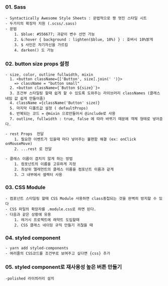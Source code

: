 ### 01. Sass

    - Syntactically Awesome Style Sheets : 문법적으로 짱 멋진 스타일 시트
    - 두가지의 확장자 지원 (.scss/.sass)
    - 문법
        1. $blue: #556677; 과같이 변수 선언 가능
        2. &:hover { background : lighten($blue, 10%) } : 호버시 10%밝게
        3. $ 사인은 자기자신을 가르킴
        4. darken() 도 가능

### 02. button size props 설정

    - size, color, outline fullwidth, mixin
      1. <button className={['Button', size].join(' ')}>
        => className = "button small"
      2. <button className={`Button ${size}`}>
      3. 조건부 스타일링 할때 쉽게 할 수 있도록 도와주는 라이브러리 classNames (클래스 네임 값 쉽게 만들어줌)
      4. className ={className('Button' size)}
      5. 마지막 디폴트값 설정 ( defaultProps)
      6. 반복되는 코드 = @mixin 으로만들어서 @include로 사용
      7. outline, fullwidth : true, false 에 따라 바뀌기 때문에 객체 형태로 넣어준다.

    - rest Props  전달
        1. 필요한 이벤트가 있을때 마다 넣어주는 불편함 해결 (ex: onClick onMouseMove)
        2. ...rest 로 전달

    - 클래스 이름이 겹치지 않게 하는 방법
        1. 컴포넌트의 이름을 고유하게 지정
        2. 최상위 엘레먼트의 클레스 이름을 컴포넌트 이름과 같게
        3. 그 내부에서 셀렉터 사용

### 03. CSS Module

    - 컴포넌트 스타일링 할때 CSS Module 사용하면 class중첩되는 것을 완벽히 방지할 수 있다
    - CSS 파일의 확장자를 .module.css로 하면 된다.
    - 다음과 같은 상황에 유용
        1. 레거시 프로젝트에 래약트 도입할때
        2. CSS 클래스 네이밍 규직 만들기 귀찮을 때

### 04. styled component

    - yarn add styled-components
    - 여러줄의 CSS코드를 조건부로 보여주고 싶다면 {css} 추가

### 05. styled component로 재사용성 높은 버튼 만들기

    -polished 라이븨러리 설치

